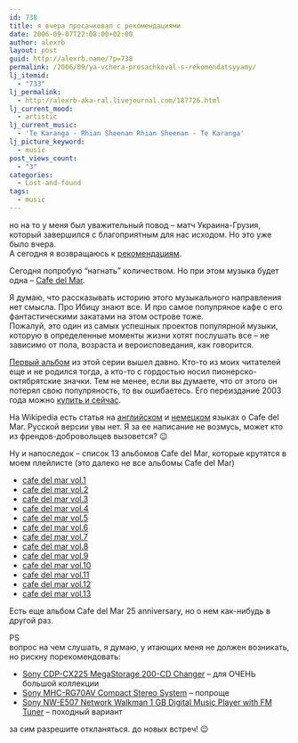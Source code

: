 ```yaml
---
id: 738
title: я вчера просачковал с рекомендациями
date: 2006-09-07T22:08:00+02:00
author: alexrb
layout: post
guid: http://alexrb.name/?p=738
permalink: /2006/09/ya-vchera-prosachkoval-s-rekomendatsyyamy/
lj_itemid:
  - "733"
lj_permalink:
  - http://alexrb-aka-ral.livejournal.com/187726.html
lj_current_mood:
  - artistic
lj_current_music:
  - 'Te Karanga - Rhian Sheenan Rhian Sheenan - Te Karanga'
lj_picture_keyword:
  - music
post_views_count:
  - "3"
categories:
  - Lost-and-found
tags:
  - music
---
```

но на то у меня был уважительный повод &#8211; матч Украина-Грузия, который завершился с благоприятным для нас исходом. Но это уже было вчера.  
А сегодня я возвращаюсь к [рекомендациям](http://alexrb-aka-ral.livejournal.com/180362.html).

Сегодня попробую &#8220;нагнать&#8221; количеством. Но при этом музыка будет одна &#8211; [Cafe del Mar](http://www.amazon.com/gp/redirect.html?link_code=ur2&tag=internati0110-20&camp=1789&creative=9325&location=/gp/search%3F%26index=music%26keywords=Cafe%20del%20Mar%26_encoding=UTF8).

Я думаю, что рассказывать историю этого музыкального направления нет смысла. Про Ибицу знают все. И про самое популряное кафе с его фантастическими закатами на этом острове тоже.  
Пожалуй, это один из самых успешных проектов популярной музыки, которую в определенные моменты жизни хотят послушать все &#8211; не зависимо от пола, возраста и вероисповедания, как говорится.

[Первый альбом](http://www.amazon.com/gp/redirect.html?link_code=ur2&tag=internati0110-20&camp=1789&creative=9325&location=%2FCaf%25e9-del-Mar-Vol-1%2Fdp%2FB00008PX8A%2Fsr%3D1-4%2Fqid%3D1157650789%2Fref%3Dsr_1_4%3Fie%3DUTF8%26s%3Dmusic) из этой серии вышел давно. Кто-то из моих читателей еще и не родился тогда, а кто-то с гордостью носил пионерско-октябрятские значки. Тем не менее, если вы думаете, что от этого он потерял свою популряность, то вы ошибаетесь. Его переиздание 2003 года можно [купить и сейчас](http://www.amazon.com/gp/redirect.html?link_code=ur2&tag=internati0110-20&camp=1789&creative=9325&location=%2FCaf%25e9-del-Mar-Vol-1%2Fdp%2FB00008PX8A%2Fsr%3D1-4%2Fqid%3D1157650789%2Fref%3Dsr_1_4%3Fie%3DUTF8%26s%3Dmusic).

На Wikipedia есть статья на <a HREF="en.wikipedia.org/wiki/Cafe_del_Mar" target="_blank">английском</a> и <a href="de.wikipedia.org/wiki/Cafe_del_Mar" target="_blank">немецком</a> языках о Cafe del Mar. Русской версии увы нет. Я за ее написание не возмусь, может кто из френдов-добровольцев вызовется? 😉

Ну и напоследок &#8211; список 13 альбомов Cafe del Mar, которые крутятся в моем плейлисте (это далеко не все альбомы Cafe del Mar)

  * [cafe del mar vol.1](http://www.amazon.com/gp/redirect.html?link_code=ur2&tag=internati0110-20&camp=1789&creative=9325&location=/gp/search%3F%26index=music%26keywords=cafe%20del%20mar%20vol.1%26_encoding=UTF8) 
  * [cafe del mar vol.2](http://www.amazon.com/gp/redirect.html?link_code=ur2&tag=internati0110-20&camp=1789&creative=9325&location=/gp/search%3F%26index=music%26keywords=cafe%20del%20mar%20vol.2%26_encoding=UTF8) 
  * [cafe del mar vol.3](http://www.amazon.com/gp/redirect.html?link_code=ur2&tag=internati0110-20&camp=1789&creative=9325&location=/gp/search%3F%26index=music%26keywords=cafe%20del%20mar%20vol.3%26_encoding=UTF8)
  * [cafe del mar vol.4](http://www.amazon.com/gp/redirect.html?link_code=ur2&tag=internati0110-20&camp=1789&creative=9325&location=/gp/search%3F%26index=music%26keywords=cafe%20del%20mar%20vol.4%26_encoding=UTF8)
  * [cafe del mar vol.5](http://www.amazon.com/gp/redirect.html?link_code=ur2&tag=internati0110-20&camp=1789&creative=9325&location=/gp/search%3F%26index=music%26keywords=cafe%20del%20mar%20vol.5%26_encoding=UTF8)
  * [cafe del mar vol.6](http://www.amazon.com/gp/redirect.html?link_code=ur2&tag=internati0110-20&camp=1789&creative=9325&location=/gp/search%3F%26index=music%26keywords=cafe%20del%20mar%20vol.6%26_encoding=UTF8)
  * [cafe del mar vol.7](http://www.amazon.com/gp/redirect.html?link_code=ur2&tag=internati0110-20&camp=1789&creative=9325&location=/gp/search%3F%26index=music%26keywords=cafe%20del%20mar%20vol.7%26_encoding=UTF8)
  * [cafe del mar vol.8](http://www.amazon.com/gp/redirect.html?link_code=ur2&tag=internati0110-20&camp=1789&creative=9325&location=/gp/search%3F%26index=music%26keywords=cafe%20del%20mar%20vol.8%26_encoding=UTF8)
  * [cafe del mar vol.9](http://www.amazon.com/gp/redirect.html?link_code=ur2&tag=internati0110-20&camp=1789&creative=9325&location=/gp/search%3F%26index=music%26keywords=cafe%20del%20mar%20vol.9%26_encoding=UTF8)
  * [cafe del mar vol.10](http://www.amazon.com/gp/redirect.html?link_code=ur2&tag=internati0110-20&camp=1789&creative=9325&location=/gp/search%3F%26index=music%26keywords=cafe%20del%20mar%20vol.10%26_encoding=UTF8)
  * [cafe del mar vol.11](http://www.amazon.com/gp/redirect.html?link_code=ur2&tag=internati0110-20&camp=1789&creative=9325&location=%2FCafe-Del-Mar-Volumen-Once%2Fdp%2FB00026WSUW%2Fref%3Dpd_bxgy_m_text_b%3Fie%3DUTF8)
  * [cafe del mar vol.12](http://www.amazon.com/gp/redirect.html?link_code=ur2&tag=internati0110-20&camp=1789&creative=9325&location=/gp/search%3F%26index=music%26keywords=cafe%20del%20mar%20vol.12%26_encoding=UTF8)
  * [cafe del mar vol.13](http://www.amazon.com/gp/redirect.html?link_code=ur2&tag=internati0110-20&camp=1789&creative=9325&location=/gp/search%3F%26index=music%26keywords=cafe%20del%20mar%20vol.13%26_encoding=UTF8)

Есть еще альбом Cafe del Mar 25 anniversary, но о нем как-нибудь в другой раз.

PS  
вопрос на чем слушать, я думаю, у итающих меня не должен возникать, но рискну порекомендовать:

  * [Sony CDP-CX225 MegaStorage 200-CD Changer](http://www.amazon.com/gp/redirect.html?link_code=ur2&tag=internati0110-20&camp=1789&creative=9325&location=%2FSony-CDP-CX225-MegaStorage-200-CD-Changer%2Fdp%2FB00001ZT7P%2Fsr%3D8-6%2Fqid%3D1157655768%2Fref%3Dsr_1_6%3Fie%3DUTF8%26s%3Delectronics) &#8211; для ОЧЕНЬ большой коллекции
  * [Sony MHC-RG70AV Compact Stereo System](http://www.amazon.com/gp/redirect.html?link_code=ur2&tag=internati0110-20&camp=1789&creative=9325&location=%2FSony-MHC-RG70AV-Compact-Stereo-System%2Fdp%2FB00005T387%2Fsr%3D8-13%2Fqid%3D1157655768%2Fref%3Dsr_1_13%3Fie%3DUTF8%26s%3Delectronics) &#8211; попроще
  * [Sony NW-E507 Network Walkman 1 GB Digital Music Player with FM Tuner](http://www.amazon.com/gp/redirect.html?link_code=ur2&tag=internati0110-20&camp=1789&creative=9325&location=%2FSony-NW-E507-Network-Walkman-1-GB-Digital-Music-Player-FM-Tuner%2Fdp%2FB0008JFCWY%2Fsr%3D8-2%2Fqid%3D1157655964%2Fref%3Dpd_bbs_2%3Fie%3DUTF8%26s%3Delectronics) &#8211; походный вариант

за сим разрешите откланяться. до новых встреч! 😉